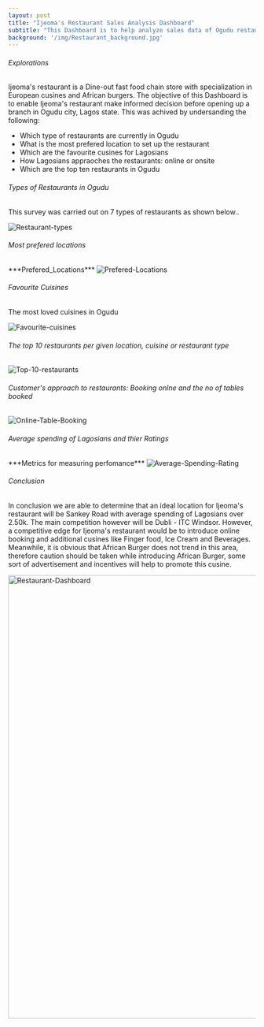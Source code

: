 ```yaml
---
layout: post
title: "Ijeoma's Restaurant Sales Analysis Dashboard"
subtitle: "This Dashboard is to help analyze sales data of Ogudu restaurants."
background: '/img/Restaurant_background.jpg'
---
```



<h6>Explorations</h6>
<p>Ijeoma's restaurant is a Dine-out fast food chain store with specialization in European cusines and African burgers. The objective of this Dashboard is to enable Ijeoma's restaurant make informed decision before opening up a branch in Ogudu city, Lagos state. This was achived by undersanding the following:</p>
<ul>
  <li>Which type of restaurants are currently in Ogudu</li>
  <li>What is the most prefered location to set up the restaurant</li>
  <li>Which are the favourite cusines for Lagosians</li>
  <li>How Lagosians appraoches the restaurants: online or onsite</li>
  <li>Which are the top ten restaurants in Ogudu</li>
</ul>

<h6>Types of Restaurants in Ogudu</h6>
<p>This survey was carried out on 7 types of restaurants as shown below..</p>
<img src="https://i.ibb.co/Mpj5SpC/Restaurant-types.jpg" alt="Restaurant-types" border="0">

<h6>Most prefered locations</h6>
***Prefered_Locations***
<img src="https://i.ibb.co/W0LQ3FJ/Prefered-Locations.jpg" alt="Prefered-Locations" border="0">


<h6>Favourite Cuisines</h6>
<p>The most loved cuisines in Ogudu</p>
<img src="https://i.ibb.co/sJkw7Lc/Favourite-cuisines.jpg" alt="Favourite-cuisines" border="0">


<h6>The top 10 restaurants per given location, cuisine or restaurant type</h6>
<img src="https://i.ibb.co/G2HTrXW/Top-10-restaurants.jpg" alt="Top-10-restaurants" border="0">


<h6>Customer's approach to restaurants: Booking onlne and the no of tables booked</h6>
<img src="https://i.ibb.co/G52h35y/Online-Table-Booking.jpg" alt="Online-Table-Booking" border="0">


<h6>Average spending of Lagosians and thier Ratings</h6>
***Metrics for measuring perfomance***
<img src="https://i.ibb.co/2YJRvWs/Average-Spending-Rating.jpg" alt="Average-Spending-Rating" border="0">


<h6>Conclusion</h6>
<p>In conclusion we are able to determine that an ideal location for Ijeoma's restaurant will be Sankey Road with average spending of Lagosians over 2.50k. The main competition however will be Dubli - ITC Windsor. However, a competitive edge for Ijeoma's restaurant would be to introduce online booking and additional cusines like Finger food, Ice Cream and Beverages. Meanwhile, it is obvious that African Burger does not trend in this area, therefore caution should be taken while introducing African Burger, some sort of advertisement and incentives will help to promote this cusine.</p>

<img src="https://i.ibb.co/9sCZ1N8/Restaurant-Dashboard.jpg" width="900" alt="Restaurant-Dashboard" border="0">

